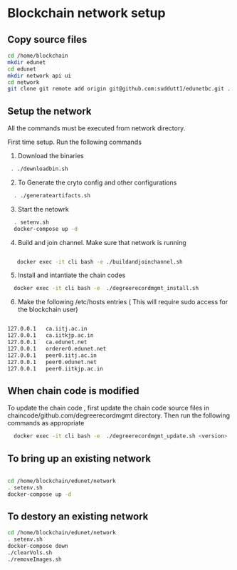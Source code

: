 # Blockchain network setup

## Copy source files
```sh
cd /home/blockchain
mkdir edunet
cd edunet
mkdir network api ui
cd network
git clone git remote add origin git@github.com:suddutt1/edunetbc.git . # Do not miss the .   

```

## Setup the network
All the commands must be executed from  network directory.  

First time setup. Run the following commands
 1. Download the binaries

```sh
 . ./downloadbin.sh

```

 2. To Generate the cryto config and other configurations
```sh
  . ./generateartifacts.sh
```


 3. Start the netowrk  

```sh
  . setenv.sh
  docker-compose up -d
```

 4. Build and join channel. Make sure that network is running

```sh

   docker exec -it cli bash -e ./buildandjoinchannel.sh

```

 5. Install and intantiate the chain codes
```sh
  docker exec -it cli bash -e  ./degreerecordmgmt_install.sh
```
6. Make the following /etc/hosts entries ( This will require sudo access for the blockchain user)

```sh

127.0.0.1	ca.iitj.ac.in        
127.0.0.1	ca.iitkjp.ac.in     
127.0.0.1	ca.edunet.net       
127.0.0.1	orderer0.edunet.net
127.0.0.1	peer0.iitj.ac.in    
127.0.0.1	peer0.edunet.net    
127.0.0.1	peer0.iitkjp.ac.in  

```
## When chain code is modified
To update the chain code , first update the chain code source files in chaincode/github.com/degreerecordmgmt directory.
Then run the following commands as appropriate

```sh
  docker exec -it cli bash -e  ./degreerecordmgmt_update.sh <version>
```

## To bring up an existing network
```sh

cd /home/blockchain/edunet/network
. setenv.sh
docker-compose up -d

```
## To destory  an existing network
```sh
cd /home/blockchain/edunet/network
. setenv.sh
docker-compose down
./clearVols.sh
./removeImages.sh

```
